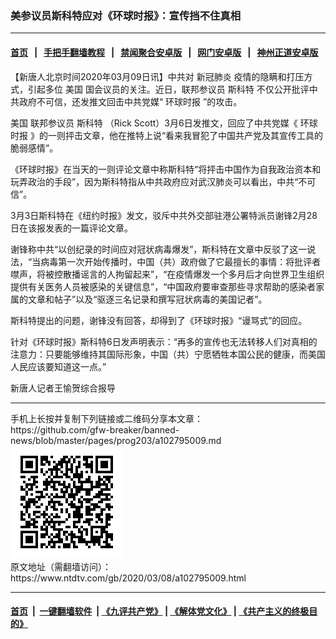 ### 美参议员斯科特应对《环球时报》：宣传挡不住真相
------------------------

#### [首页](https://github.com/gfw-breaker/banned-news/blob/master/README.md) &nbsp;&nbsp;|&nbsp;&nbsp; [手把手翻墙教程](https://github.com/gfw-breaker/guides/wiki) &nbsp;&nbsp;|&nbsp;&nbsp; [禁闻聚合安卓版](https://github.com/gfw-breaker/bn-android) &nbsp;&nbsp;|&nbsp;&nbsp; [网门安卓版](https://github.com/oGate2/oGate) &nbsp;&nbsp;|&nbsp;&nbsp; [神州正道安卓版](https://github.com/SzzdOgate/update) 



<div><div class="post_content" itemprop="articleBody">
 <p>
  【新唐人北京时间2020年03月09日讯】中共对
  <ok href="https://www.ntdtv.com/gb/新冠肺炎.htm">
   新冠肺炎
  </ok>
  疫情的隐瞒和打压方式，引起多位
  <ok href="https://www.ntdtv.com/gb/美国.htm">
   美国
  </ok>
  国会议员的关注。近日，联邦参议员
  <ok href="https://www.ntdtv.com/gb/斯科特.htm">
   斯科特
  </ok>
  不仅公开批评中共政府不可信，还发推文回击中共党媒“
  <ok href="https://www.ntdtv.com/gb/环球时报.htm">
   环球时报
  </ok>
  ”的攻击。
 </p>
 <p>
  <ok href="https://www.ntdtv.com/gb/美国.htm">
   美国
  </ok>
  联邦参议员
  <ok href="https://www.ntdtv.com/gb/斯科特.htm">
   斯科特
  </ok>
  （Rick Scott）3月6日发推文，回应了中共党媒《
  <ok href="https://www.ntdtv.com/gb/环球时报.htm">
   环球时报
  </ok>
  》的一则抨击文章，他在推特上说“看来我冒犯了中国共产党及其宣传工具的脆弱感情”。
 </p>
 <p>
  《环球时报》在当天的一则评论文章中称斯科特“将抨击中国作为自我政治资本和玩弄政治的手段”，因为斯科特指从中共政府应对武汉肺炎可以看出，中共“不可信”。
 </p>
 <p>
  3月3日斯科特在《纽约时报》发文，驳斥中共外交部驻港公署特派员谢锋2月28日在该报发表的一篇评论文章。
 </p>
 <p>
  谢锋称中共“以创纪录的时间应对冠状病毒爆发”，斯科特在文章中反驳了这一说法，“当病毒第一次开始传播时，中国（共）政府做了它最擅长的事情：将批评者噤声，将被控散播谣言的人拘留起来”，“在疫情爆发一个多月后才向世界卫生组织提供有关医务人员被感染的关键信息”，“中国政府要审查那些寻求帮助的感染者家属的文章和帖子”以及“驱逐三名记录和撰写冠状病毒的美国记者”。
 </p>
 <p>
  斯科特提出的问题，谢锋没有回答，却得到了《环球时报》“谩骂式”的回应。
 </p>
 <p>
  针对《环球时报》斯科特6日发声明表示：“再多的宣传也无法转移人们对真相的注意力：只要能够维持其国际形象，中国（共）宁愿牺牲本国公民的健康，而美国人民应该要知道这一点。”
 </p>
 <p>
  新唐人记者王愉贺综合报导
 </p>
 <div class="single_ad">
 </div>
</div>
</div>
<hr/>
手机上长按并复制下列链接或二维码分享本文章：<br/>
https://github.com/gfw-breaker/banned-news/blob/master/pages/prog203/a102795009.md <br/>
<a href='https://github.com/gfw-breaker/banned-news/blob/master/pages/prog203/a102795009.md'><img src='https://github.com/gfw-breaker/banned-news/blob/master/pages/prog203/a102795009.md.png'/></a> <br/>
原文地址（需翻墙访问）：https://www.ntdtv.com/gb/2020/03/08/a102795009.html


------------------------
#### [首页](https://github.com/gfw-breaker/banned-news/blob/master/README.md) &nbsp;|&nbsp; [一键翻墙软件](https://github.com/gfw-breaker/nogfw/blob/master/README.md) &nbsp;| [《九评共产党》](https://github.com/gfw-breaker/9ping.md/blob/master/README.md#九评之一评共产党是什么) | [《解体党文化》](https://github.com/gfw-breaker/jtdwh.md/blob/master/README.md) | [《共产主义的终极目的》](https://github.com/gfw-breaker/gczydzjmd.md/blob/master/README.md)


<img src='http://gfw-breaker.win/banned-news/pages/prog203/a102795009.md' width='0px' height='0px'/>